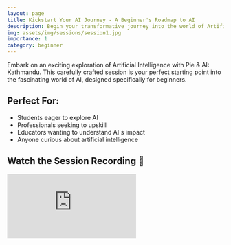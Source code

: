 ```yaml
---
layout: page
title: Kickstart Your AI Journey - A Beginner's Roadmap to AI
description: Begin your transformative journey into the world of Artificial Intelligence
img: assets/img/sessions/session1.jpg
importance: 1
category: beginner
---
```


Embark on an exciting exploration of Artificial Intelligence with Pie & AI: Kathmandu. This carefully crafted session is your perfect starting point into the fascinating world of AI, designed specifically for beginners.

## Perfect For:

- Students eager to explore AI
- Professionals seeking to upskill
- Educators wanting to understand AI's impact
- Anyone curious about artificial intelligence

## Watch the Session Recording 🎥

<div class="embed-responsive embed-responsive-16by9">
    <iframe class="embed-responsive-item" src="https://www.youtube.com/embed/ggo8td9MHGU" frameborder="0" allow="accelerometer; autoplay; clipboard-write; encrypted-media; gyroscope; picture-in-picture" allowfullscreen></iframe>
</div>
